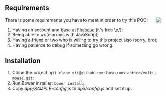 ## Requirements

<img src="http://37.media.tumblr.com/tumblr_m1f3r62zdJ1rqifp9o1_400.gif" align="right" />

There is some requirements you have to meet in order to try this POC:

1. Having an account and base at [Firebase](https://www.firebase.com/) (it's free \o/);
2. Being able to write arrays with JavaScript;
3. Having a friend or two who is willing to try this project also (sorry, bro);
4. Having patience to debug if something go wrong.


## Installation

1. Clone the project: `git clone git@github.com:lucasconstantino/multi-mouse.git`;
2. Run Bower installer: `bower install`;
3. Copy *app/SAMPLE-config.js* to *app/config.js* and set it up.
